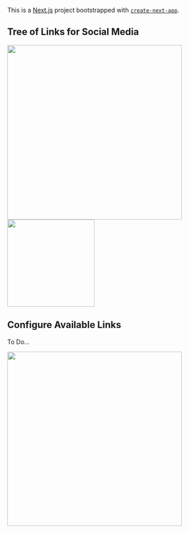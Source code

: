 This is a [Next.js](https://nextjs.org/) project bootstrapped with [`create-next-app`](https://github.com/vercel/next.js/tree/canary/packages/create-next-app).

## Tree of Links for Social Media

<img src='https://github.com/japeotter21/linkplant/assets/97000604/09d1f80f-81ff-4efe-8431-3acfc2f6887a' width='400' />

<img src='https://github.com/japeotter21/linkplant/assets/97000604/d6bde7cc-dfb2-45dc-a730-63bf1ee4bd96)' width='200' />




## Configure Available Links

To Do...

<img src='https://github.com/japeotter21/linkplant/assets/97000604/f9b0b102-a2a4-41cb-a09c-1882c974900c' width='400' />
